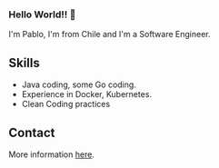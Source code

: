 ### Hello World!! 👋

I'm Pablo, I'm from Chile and I'm a Software Engineer.

## Skills

* Java coding, some Go coding.
* Experience in Docker, Kubernetes.
* Clean Coding practices

## Contact

More information [here](https://pablosilvab.github.io/).


